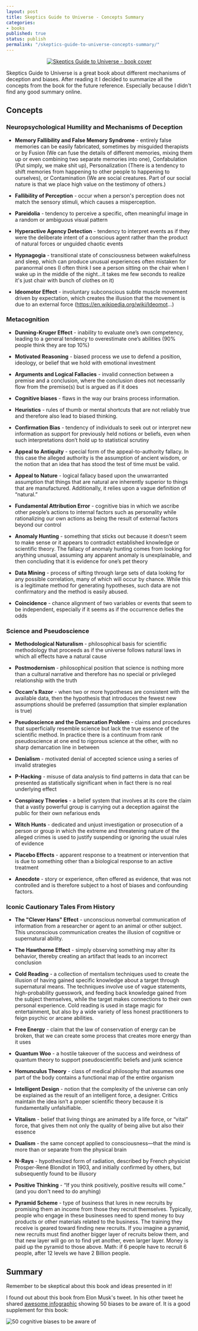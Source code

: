 ```yaml
---
layout: post
title: Skeptics Guide to Universe - Concepts Summary
categories:
- books
published: true
status: publish
permalink: "/skeptics-guide-to-universe-concepts-summary/"
---
```


<div style="text-align: center">
    <a href="https://amzn.to/3r3Eb64"><img src="{{ site.baseurl }}/assets/2022/skeptics-guide-to-universe-book-cover.jpg" alt="Skeptics Guide to Universe - book cover" /></a>
</div>

Skeptics Guide to Universe is a great book about different mechanisms of deception and biases. After reading it I decided to summarize all the concepts from the book for the future reference. Especially because I didn't find any good summary online.

<h2>Concepts</h2>

<h3>Neuropsychological Humility and Mechanisms of Deception</h3>

- <b>Memory Fallibility and False Memory Syndrome</b> - entirely false memories can be easily fabricated, sometimes by misguided therapists or by Fusion (We can fuse the details of different memories, mixing them up or even combining two separate memories into one), Confabulation (Put simply, we make shit up), Personalization (There is a tendency to shift memories from happening to other people to happening to ourselves), or Contamination (We are social creatures. Part of our social nature is that we place high value on the testimony of others.)

- <b>Fallibility of Perception</b> - occur when a person's perception does not match the sensory stimuli, which causes a misperception.

- <b>Pareidolia</b> - tendency to perceive a specific, often meaningful image in a random or ambiguous visual pattern

- <b>Hyperactive Agency Detection</b> - tendency to interpret events as if they were the deliberate intent of a conscious agent rather than the product of natural forces or unguided chaotic events

- <b>Hypnagogia</b> - transitional state of consciousness between wakefulness and sleep, which can produce unusual experiences often mistaken for paranormal ones (I often think I see a person sitting on the chair when I wake up in the middle of the night...it takes me few seconds to realize it's just chair with bunch of clothes on it)

- <b>Ideomotor Effect</b> - involuntary subconscious subtle muscle movement driven by expectation, which creates the illusion that the movement is due to an external force (https://en.wikipedia.org/wiki/Ideomot...)

<h3>Metacognition</h3>

- <b>Dunning-Kruger Effect</b> - inability to evaluate one’s own competency, leading to a general tendency to overestimate one’s abilities (90% people think they are top 10%)

- <b>Motivated Reasoning</b> - biased process we use to defend a position, ideology, or belief that we hold with emotional investment

- <b>Arguments and Logical Fallacies</b> - invalid connection between a premise and a conclusion, where the conclusion does not necessarily flow from the premise(s) but is argued as if it does

- <b>Cognitive biases</b> - flaws in the way our brains process information.

- <b>Heuristics</b> - rules of thumb or mental shortcuts that are not reliably true and therefore also lead to biased thinking.

- <b>Confirmation Bias</b> - tendency of individuals to seek out or interpret new information as support for previously held notions or beliefs, even when such interpretations don’t hold up to statistical scrutiny

- <b>Appeal to Antiquity</b> - special form of the appeal-to-authority fallacy. In this case the alleged authority is the assumption of ancient wisdom, or the notion that an idea that has stood the test of time must be valid.

- <b>Appeal to Nature</b> - logical fallacy based upon the unwarranted assumption that things that are natural are inherently superior to things that are manufactured. Additionally, it relies upon a vague definition of “natural.”

- <b>Fundamental Attribution Error</b> - cognitive bias in which we ascribe other people’s actions to internal factors such as personality while rationalizing our own actions as being the result of external factors beyond our control

- <b>Anomaly Hunting</b> - something that sticks out because it doesn’t seem to make sense or it appears to contradict established knowledge or scientific theory. The fallacy of anomaly hunting comes from looking for anything unusual, assuming any apparent anomaly is unexplainable, and then concluding that it is evidence for one’s pet theory

- <b>Data Mining</b> - process of sifting through large sets of data looking for any possible correlation, many of which will occur by chance. While this is a legitimate method for generating hypotheses, such data are not confirmatory and the method is easily abused.

- <b>Coincidence</b> - chance alignment of two variables or events that seem to be independent, especially if it seems as if the occurrence defies the odds

<h3>Science and Pseudoscience</h3>

- <b>Methodological Naturalism</b> - philosophical basis for scientific methodology that proceeds as if the universe follows natural laws in which all effects have a natural cause

- <b>Postmodernism</b> - philosophical position that science is nothing more than a cultural narrative and therefore has no special or privileged relationship with the truth

- <b>Occam's Razor</b> - when two or more hypotheses are consistent with the available data, then the hypothesis that introduces the fewest new assumptions should be preferred (assumption that simpler explanation is true)

- <b>Pseudoscience and the Demarcation Problem</b> - claims and procedures that superficially resemble science but lack the true essence of the scientific method. In practice there is a continuum from rank pseudoscience at one end to rigorous science at the other, with no sharp demarcation line in between

- <b>Denialism</b> - motivated denial of accepted science using a series of invalid strategies

- <b>P-Hacking</b> - misuse of data analysis to find patterns in data that can be presented as statistically significant when in fact there is no real underlying effect

- <b>Conspiracy Theories</b> - a belief system that involves at its core the claim that a vastly powerful group is carrying out a deception against the public for their own nefarious ends

- <b>Witch Hunts</b> - dedicated and unjust investigation or prosecution of a person or group in which the extreme and threatening nature of the alleged crimes is used to justify suspending or ignoring the usual rules of evidence

- <b>Placebo Effects</b> - apparent response to a treatment or intervention that is due to something other than a biological response to an active treatment

- <b>Anecdote</b> - story or experience, often offered as evidence, that was not controlled and is therefore subject to a host of biases and confounding factors.

<h3>Iconic Cautionary Tales From History</h3>

- <b>The "Clever Hans" Effect</b> - unconscious nonverbal communication of information from a researcher or agent to an animal or other subject. This unconscious communication creates the illusion of cognitive or supernatural ability.

- <b>The Hawthorne Effect</b> - simply observing something may alter its behavior, thereby creating an artifact that leads to an incorrect conclusion

- <b>Cold Reading</b> - a collection of mentalism techniques used to create the illusion of having gained specific knowledge about a target through supernatural means. The techniques involve use of vague statements, high-probability guesswork, and feeding back knowledge gained from the subject themselves, while the target makes connections to their own personal experience. Cold reading is used in stage magic for entertainment, but also by a wide variety of less honest practitioners to feign psychic or arcane abilities.

- <b>Free Energy</b> - claim that the law of conservation of energy can be broken, that we can create some process that creates more energy than it uses

- <b>Quantum Woo</b> - a hostile takeover of the success and weirdness of quantum theory to support pseudoscientific beliefs and junk science

- <b>Homunculus Theory</b> - class of medical philosophy that assumes one part of the body contains a functional map of the entire organism

- <b>Intelligent Design</b> - notion that the complexity of the universe can only be explained as the result of an intelligent force, a designer. Critics maintain the idea isn’t a proper scientific theory because it is fundamentally unfalsifiable.

- <b>Vitalism</b> - belief that living things are animated by a life force, or “vital” force, that gives them not only the quality of being alive but also their essence

- <b>Dualism</b> - the same concept applied to consciousness—that the mind is more than or separate from the physical brain

- <b>N-Rays</b> - hypothesized form of radiation, described by French physicist Prosper-René Blondlot in 1903, and initially confirmed by others, but subsequently found to be illusory

- <b>Positive Thinking</b> - “If you think positively, positive results will come.” (and you don't need to do anyhing)

- <b>Pyramid Scheme</b> - type of business that lures in new recruits by promising them an income from those they recruit themselves. Typically, people who engage in these businesses need to spend money to buy products or other materials related to the business. The training they receive is geared toward finding new recruits. If you imagine a pyramid, new recruits must find another bigger layer of recruits below them, and that new layer will go on to find yet another, even larger layer. Money is paid up the pyramid to those above. Math: if 6 people have to recruit 6 people, after 12 levels we have 2 Billion people.

<h2>Summary</h2>

Remember to be skeptical about this book and ideas presented in it!

I found out about this book from Elon Musk's tweet. In his other tweet he shared <a href="https://twitter.com/elonmusk/status/1472649556965969925">awesome infographic</a> 
showing 50 biases to be aware of. It is a good supplement for this book: 

<img src="{{ site.baseurl }}/assets/2022/50-cognitive-biases.png" alt="50 cognitive biases to be aware of" />